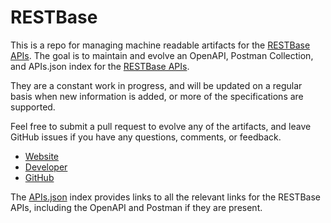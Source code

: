 # RESTBaseThis is a repo for managing machine readable artifacts for the [RESTBase APIs](http://www.mediawiki.org/wiki/RESTBase). The goal is to maintain and evolve an OpenAPI, Postman Collection, and APIs.json index for the [RESTBase APIs](http://www.mediawiki.org/wiki/RESTBase).They are a constant work in progress, and will be updated on a regular basis when new information is added, or more of the specifications are supported.Feel free to submit a pull request to evolve any of the artifacts, and leave GitHub issues if you have any questions, comments, or feedback.- [Website](http://www.mediawiki.org/wiki/RESTBase)- [Developer](http://www.mediawiki.org/wiki/RESTBase)- [GitHub](https://github.com/wikimedia/restbase)The [APIs.json](https://github.com/api-evangelist/restbase/blob/master/apis.json) index provides links to all the relevant links for the RESTBase APIs, including the OpenAPI and Postman if they are present.